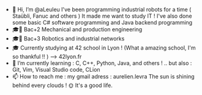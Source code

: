 - 👋 Hi, I’m @aLeuleu
I've been programming industrial robots for a time ( Staübli, Fanuc and others )
It made me want to study IT !
I've also done some basic C# software programming and Java backend programming
- 🎓📜 Bac+2 Mechanical and production engineering
- 🎓📜 Bac+3 Robotics and industrial networks
- 🎓 Currently studying at 42 school in Lyon ! 
(What a amazing school, I'm so thankful !! ) --> 42lyon.fr
- 🌱 I’m currently learning : C, C++, Python, Java, and others ! ..
but also : Git, Vim, Visual Studio code, CLion
- 📫 How to reach me : my gmail adress : aurelien.levra
The sun is shining behind every clouds ! 🌞 It's a good life.

